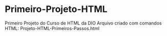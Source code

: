 # Primeiro-Projeto-HTML
Primeiro Projeto do Curso de HTML da DIO
Arquivo criado com comandos HTML: Projeto-HTML-Primeiros-Passos.html
